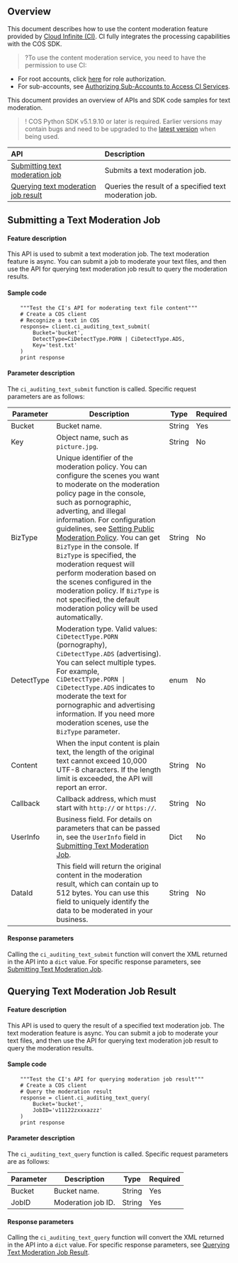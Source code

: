## Overview
This document describes how to use the content moderation feature provided by [Cloud Infinite (CI)](https://www.tencentcloud.com/document/product/1045). CI fully integrates the processing capabilities with the COS SDK.

>?To use the content moderation service, you need to have the permission to use CI:
- For root accounts, click [here](https://console.cloud.tencent.com/cam/role/grant?roleName=CI_QCSRole&policyName=QcloudCOSDataFullControl,QcloudAccessForCIRole,QcloudPartAccessForCIRole&principal=eyJzZXJ2aWNlIjoiY2kucWNsb3VkLmNvbSJ9&serviceType=%E6%95%B0%E6%8D%AE%E4%B8%87%E8%B1%A1&s_url=https%3A%2F%2Fconsole.cloud.tencent.com%2Fci) for role authorization.
- For sub-accounts, see [Authorizing Sub-Accounts to Access CI Services](https://intl.cloud.tencent.com/document/product/1045/33450).

This document provides an overview of APIs and SDK code samples for text moderation.

>! COS Python SDK v5.1.9.10 or later is required. Earlier versions may contain bugs and need to be upgraded to the [latest version](https://github.com/tencentyun/cos-python-sdk-v5/releases) when being used.
>

| API | Description    |
| :----------------------------------------------------------- | :------------------------- |
|[Submitting text moderation job](https://intl.cloud.tencent.com/document/product/436/48188)  | Submits a text moderation job.   |
|[Querying text moderation job result](https://intl.cloud.tencent.com/document/product/436/48189)  | Queries the result of a specified text moderation job. |



## Submitting a Text Moderation Job

#### Feature description

This API is used to submit a text moderation job. The text moderation feature is async. You can submit a job to moderate your text files, and then use the API for querying text moderation job result to query the moderation results.

#### Sample code

```shell
    """Test the CI's API for moderating text file content"""
    # Create a COS client
    # Recognize a text in COS
	response= client.ci_auditing_text_submit(
		Bucket='bucket',
		DetectType=CiDetectType.PORN | CiDetectType.ADS,
		Key='test.txt'
	)
	print response
```

#### Parameter description

The `ci_auditing_text_submit` function is called. Specific request parameters are as follows:

| Parameter | Description | Type | Required |
| --------- | ------------------------------------------------------------ | ------ | -------- |
| Bucket | Bucket name.                                 | String  | Yes       |
| Key | Object name, such as `picture.jpg`.                                 | String  | No       |
| BizType | Unique identifier of the moderation policy. You can configure the scenes you want to moderate on the moderation policy page in the console, such as pornographic, adverting, and illegal information. For configuration guidelines, see [Setting Public Moderation Policy](https://intl.cloud.tencent.com/document/product/436/52095). You can get `BizType` in the console. If `BizType` is specified, the moderation request will perform moderation based on the scenes configured in the moderation policy. If `BizType` is not specified, the default moderation policy will be used automatically. | String | No |
| DetectType      | Moderation type. Valid values: `CiDetectType.PORN` (pornography), `CiDetectType.ADS` (advertising). You can select multiple types. For example, `CiDetectType.PORN \| CiDetectType.ADS` indicates to moderate the text for pornographic and advertising information. If you need more moderation scenes, use the `BizType` parameter.  | enum | No        |
| Content | When the input content is plain text, the length of the original text cannot exceed 10,000 UTF-8 characters. If the length limit is exceeded, the API will report an error.                                  | String  | No       |
| Callback | Callback address, which must start with `http://` or `https://`.              | String    | No       |
| UserInfo | Business field. For details on parameters that can be passed in, see the `UserInfo` field in [Submitting Text Moderation Job](https://intl.cloud.tencent.com/document/product/436/48188).                            | Dict  | No       |
| DataId | This field will return the original content in the moderation result, which can contain up to 512 bytes. You can use this field to uniquely identify the data to be moderated in your business. | String | No |

#### Response parameters

Calling the `ci_auditing_text_submit` function will convert the XML returned in the API into a `dict` value. For specific response parameters, see [Submitting Text Moderation Job](https://intl.cloud.tencent.com/document/product/436/48188).


## Querying Text Moderation Job Result

#### Feature description

This API is used to query the result of a specified text moderation job. The text moderation feature is async. You can submit a job to moderate your text files, and then use the API for querying text moderation job result to query the moderation results.

#### Sample code

```shell
    """Test the CI's API for querying moderation job result"""
    # Create a COS client
    # Query the moderation result
	response = client.ci_auditing_text_query(
		Bucket='bucket',
		JobID='v11122zxxxazzz'
	)
	print response
```

#### Parameter description

The `ci_auditing_text_query` function is called. Specific request parameters are as follows:

| Parameter | Description | Type | Required |
| --------- | ------------------------------------------------------------ | ------ | -------- |
| Bucket | Bucket name.                                 | String  | Yes       |
| JobID | Moderation job ID.                                | String  | Yes       |

#### Response parameters

Calling the `ci_auditing_text_query` function will convert the XML returned in the API into a `dict` value. For specific response parameters, see [Querying Text Moderation Job Result](https://intl.cloud.tencent.com/document/product/436/48189).




